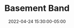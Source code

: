 ---
date: 2022-04-24 15:30:00-05:00
dateRange: Apr 24
dates: 3:30 pm on Apr 24 2022
draft: true
mpaaRating: Not Rated
oneSheet: /img/basement-band-no-dinner-website-poster-copy.jpg
performanceList:
  performance:
  - date: 2022-04-24 20:30:59.165000+00:00
    format: 2D
    note: ''
pre_show: true
runningTime: 120
shortTitle: Basement Band
showType: Live Performance
studioInfo:
  studio: Not Specified
  studioFee: 0
  studioPercentage: 0
title: Basement Band
---